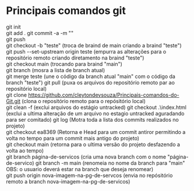 # Principais comandos git  
git init  
git add .
git commit -a -m ""  
git push  
git checkout -b "teste" (troca de braind de main criando a braind "teste")  
git push --set-upstream origin teste (empurra as alterações para o repositório remoto criando diretamento na braind "teste")  
git checkout main (trocando para braind "main")  
git branch (mosra a lista de branch atual)  
git merge teste (une o código da branch atual "main" com o código da branch "teste")
git pull (puxa os arquivos do repositório remoto par ao repositório local)  
git clone https://github.com/cleytondevsouza/Principais-comandos-do-Git.git  (clona o repositório remoto para o repósitório local)  
git clean -f (exclui arquivos do estágio untracked)
git checkout .\index.html (exclui a ultima alteração de um arquivo no estagio untracked aguradando para ser comitado)
git log (Motra toda a lista dos commits realizados no projeto)  
git checkout ea8369 (Retorna e Head para um commit antiror permitindo a volta no tempo para um commit mais antigo do projeto)  
git checkout main (retorna para o ultima versão do projeto desfazendo a volta ao tempo)  
git branch página-de-servicos (cria uma nova branch com o nome "página-de-servico)
git branch -m main (renomeia no nome da branch para "main" OBS: o usuario deverá estar na branch que deseja renomear)  
git push origin nova-imagem-na-pg-de-servcos (envia no repósitório remoto a branch nova-imagem-na-pg-de-servicos)
